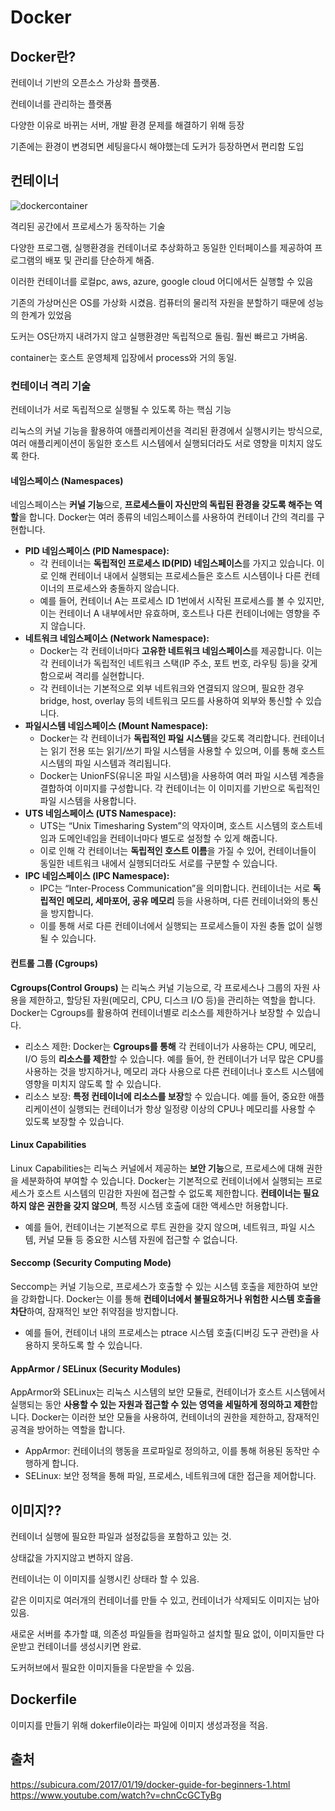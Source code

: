 # Docker 

## Docker란?

컨테이너 기반의 오픈소스 가상화 플랫폼.

컨테이너를 관리하는 플랫폼

다양한 이유로 바뀌는 서버, 개발 환경 문제를 해결하기 위해 등장

기존에는 환경이 변경되면 세팅을다시 해야했는데 도커가 등장하면서 편리함 도입

## 컨테이너

![dockercontainer](../../images/docker/dockercontainer.png)

격리된 공간에서 프로세스가 동작하는 기술

다양한 프로그램, 실행환경을 컨테이너로 추상화하고 동일한 인터페이스를 제공하여 프로그램의 배포 및 관리를 단순하게 해줌.

이러한 컨테이너를 로컬pc, aws, azure, google cloud 어디에서든 실행할 수 있음

기존의 가상머신은 OS를 가상화 시켰음. 컴퓨터의 물리적 자원을 분할하기 때문에 성능의 한계가 있었음

도커는 OS단까지 내려가지 않고 실행환경만 독립적으로 돌림. 훨씬 빠르고 가벼움.

container는 호스트 운영체제 입장에서 process와 거의 동일.

### 컨테이너 격리 기술 

컨테이너가 서로 독립적으로 실행될 수 있도록 하는 핵심 기능

리눅스의 커널 기능을 활용하여 애플리케이션을 격리된 환경에서 실행시키는 방식으로, 여러 애플리케이션이 동일한 호스트 시스템에서 실행되더라도 서로 영향을 미치지 않도록 한다.

#### 네임스페이스 (Namespaces)

네임스페이스는 **커널 기능**으로, **프로세스들이 자신만의 독립된 환경을 갖도록 해주는 역할**을 합니다. Docker는 여러 종류의 네임스페이스를 사용하여 컨테이너 간의 격리를 구현합니다.
-	**PID 네임스페이스 (PID Namespace):**
    -	각 컨테이너는 **독립적인 프로세스 ID(PID) 네임스페이스**를 가지고 있습니다. 이로 인해 컨테이너 내에서 실행되는 프로세스들은 호스트 시스템이나 다른 컨테이너의 프로세스와 충돌하지 않습니다.
    -	예를 들어, 컨테이너 A는 프로세스 ID 1번에서 시작된 프로세스를 볼 수 있지만, 이는 컨테이너 A 내부에서만 유효하며, 호스트나 다른 컨테이너에는 영향을 주지 않습니다.
-	**네트워크 네임스페이스 (Network Namespace):**
    -	Docker는 각 컨테이너마다 **고유한 네트워크 네임스페이스**를 제공합니다. 이는 각 컨테이너가 독립적인 네트워크 스택(IP 주소, 포트 번호, 라우팅 등)을 갖게 함으로써 격리를 실현합니다.
    -	각 컨테이너는 기본적으로 외부 네트워크와 연결되지 않으며, 필요한 경우 bridge, host, overlay 등의 네트워크 모드를 사용하여 외부와 통신할 수 있습니다.
-	**파일시스템 네임스페이스 (Mount Namespace):**
    -	Docker는 각 컨테이너가 **독립적인 파일 시스템**을 갖도록 격리합니다. 컨테이너는 읽기 전용 또는 읽기/쓰기 파일 시스템을 사용할 수 있으며, 이를 통해 호스트 시스템의 파일 시스템과 격리됩니다.
    -	Docker는 UnionFS(유니온 파일 시스템)을 사용하여 여러 파일 시스템 계층을 결합하여 이미지를 구성합니다. 각 컨테이너는 이 이미지를 기반으로 독립적인 파일 시스템을 사용합니다.
-	**UTS 네임스페이스 (UTS Namespace):**
    -	UTS는 “Unix Timesharing System”의 약자이며, 호스트 시스템의 호스트네임과 도메인네임을 컨테이너마다 별도로 설정할 수 있게 해줍니다.
    -	이로 인해 각 컨테이너는 **독립적인 호스트 이름**을 가질 수 있어, 컨테이너들이 동일한 네트워크 내에서 실행되더라도 서로를 구분할 수 있습니다.
-	**IPC 네임스페이스 (IPC Namespace):**
    -	IPC는 “Inter-Process Communication”을 의미합니다. 컨테이너는 서로 **독립적인 메모리, 세마포어, 공유 메모리** 등을 사용하며, 다른 컨테이너와의 통신을 방지합니다.
    -	이를 통해 서로 다른 컨테이너에서 실행되는 프로세스들이 자원 충돌 없이 실행될 수 있습니다.

#### 컨트롤 그룹 (Cgroups)

**Cgroups(Control Groups)** 는 리눅스 커널 기능으로, 각 프로세스나 그룹의 자원 사용을 제한하고, 할당된 자원(메모리, CPU, 디스크 I/O 등)을 관리하는 역할을 합니다. Docker는 Cgroups를 활용하여 컨테이너별로 리소스를 제한하거나 보장할 수 있습니다.
-	리소스 제한: Docker는 **Cgroups를 통해** 각 컨테이너가 사용하는 CPU, 메모리, I/O 등의 **리소스를 제한**할 수 있습니다. 예를 들어, 한 컨테이너가 너무 많은 CPU를 사용하는 것을 방지하거나, 메모리 과다 사용으로 다른 컨테이너나 호스트 시스템에 영향을 미치지 않도록 할 수 있습니다.
-	리소스 보장: **특정 컨테이너에 리소스를 보장**할 수 있습니다. 예를 들어, 중요한 애플리케이션이 실행되는 컨테이너가 항상 일정량 이상의 CPU나 메모리를 사용할 수 있도록 보장할 수 있습니다.

#### Linux Capabilities

Linux Capabilities는 리눅스 커널에서 제공하는 **보안 기능**으로, 프로세스에 대해 권한을 세분화하여 부여할 수 있습니다. Docker는 기본적으로 컨테이너에서 실행되는 프로세스가 호스트 시스템의 민감한 자원에 접근할 수 없도록 제한합니다. **컨테이너는 필요하지 않은 권한을 갖지 않으며**, 특정 시스템 호출에 대한 액세스만 허용합니다.
-	예를 들어, 컨테이너는 기본적으로 루트 권한을 갖지 않으며, 네트워크, 파일 시스템, 커널 모듈 등 중요한 시스템 자원에 접근할 수 없습니다.

#### Seccomp (Security Computing Mode)

Seccomp는 커널 기능으로, 프로세스가 호출할 수 있는 시스템 호출을 제한하여 보안을 강화합니다. Docker는 이를 통해 **컨테이너에서 불필요하거나 위험한 시스템 호출을 차단**하여, 잠재적인 보안 취약점을 방지합니다.
-	예를 들어, 컨테이너 내의 프로세스는 ptrace 시스템 호출(디버깅 도구 관련)을 사용하지 못하도록 할 수 있습니다.

#### AppArmor / SELinux (Security Modules)

AppArmor와 SELinux는 리눅스 시스템의 보안 모듈로, 컨테이너가 호스트 시스템에서 실행되는 동안 **사용할 수 있는 자원과 접근할 수 있는 영역을 세밀하게 정의하고 제한**합니다. Docker는 이러한 보안 모듈을 사용하여, 컨테이너의 권한을 제한하고, 잠재적인 공격을 방어하는 역할을 합니다.
-	AppArmor: 컨테이너의 행동을 프로파일로 정의하고, 이를 통해 허용된 동작만 수행하게 합니다.
-	SELinux: 보안 정책을 통해 파일, 프로세스, 네트워크에 대한 접근을 제어합니다.
    

## 이미지??

컨테이너 실행에 필요한 파일과 설정값등을 포함하고 있는 것.

상태값을 가지지않고 변하지 않음.

컨테이너는 이 이미지를 실행시킨 상태라 할 수 있음.

같은 이미지로 여러개의 컨테이너를 만들 수 있고, 컨테이너가 삭제되도 이미지는 남아있음.

새로운 서버를 추가할 떄, 의존성 파일들을 컴파일하고 설치할 필요 없이, 이미지들만 다운받고 컨테이너를 생성시키면 완료.

도커허브에서 필요한 이미지들을 다운받을 수 있음.

## Dockerfile

이미지를 만들기 위해 dokerfile이라는 파일에 이미지 생성과정을 적음.


## 출처 

https://subicura.com/2017/01/19/docker-guide-for-beginners-1.html
https://www.youtube.com/watch?v=chnCcGCTyBg